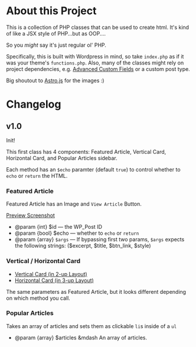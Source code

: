 # About this Project

This is a collection of PHP classes that can be used to create html. It's kind of like a JSX style of PHP...but as OOP....

So you _might_ say it's just regular ol' PHP.

Specifically, this is built with Wordpress in mind, so take `index.php` as if it was your theme's `functions.php`. Also, many of the classes might rely on project dependencies, e.g. [Advanced Custom Fields](advancedcustomfields.com/) or a custom post type.

Big shoutout to [Astro.js](https://astro.build) for the images :)

# Changelog

## v1.0

Init!

This first class has 4 components: Featured Article, Vertical Card, Horizontal Card, and Popular Articles sidebar.

Each method has an `$echo` paramter (default `true`) to control whether to `echo` or `return` the HTML.

### Featured Article

Featured Article has an Image and `View Article` Button.

[Preview Screenshot](public/images/Featured%20Article.png)

-   @param {int} $id &mdash; the WP_Post ID
-   @param {bool} $echo &mdash; whether to `echo` or `return`
-   @param {array} `$args` &mdash; If bypassing first two params, `$args` expects the following strings: ($excerpt, $title, $btn_link, $style)

### Vertical / Horizontal Card

-   [Vertical Card (in 2-up Layout)](public/images/Vertical%20Card%20Layout%202-up.png)
-   [Horizontal Card (in 3-up Layout)](public/images/Horizontal%20Card%20Layout%20with%20Popular%20Articles%20Sidebar.png)

The same parameters as Featured Article, but it looks different depending on which method you call.

### Popular Articles

Takes an array of articles and sets them as clickable `li`s inside of a `ul`

-   @param {array} $articles &mdash An array of articles.
